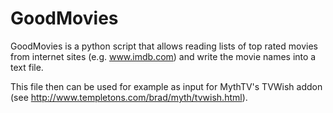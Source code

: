 GoodMovies
==========

GoodMovies is a python script that allows reading lists of top rated movies from
internet sites (e.g. www.imdb.com) and write the movie names into a text file.

This file then can be used for example as input for MythTV's TVWish addon (see
http://www.templetons.com/brad/myth/tvwish.html).

